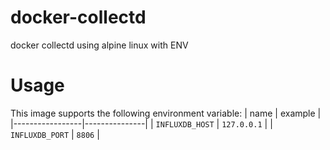 # docker-collectd
docker collectd using alpine linux with ENV

# Usage
This image supports the following environment variable:
| name            | example       |
|-----------------|---------------|
| `INFLUXDB_HOST` | `127.0.0.1`   |
| `INFLUXDB_PORT` | `8806`        |
